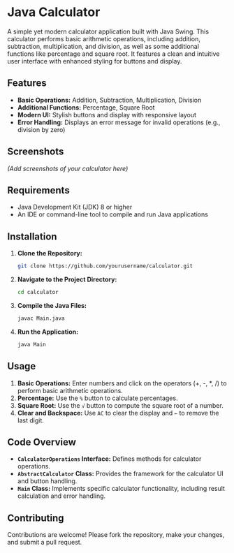 # Java Calculator

A simple yet modern calculator application built with Java Swing. This calculator performs basic arithmetic operations, including addition, subtraction, multiplication, and division, as well as some additional functions like percentage and square root. It features a clean and intuitive user interface with enhanced styling for buttons and display.

## Features

- **Basic Operations:** Addition, Subtraction, Multiplication, Division
- **Additional Functions:** Percentage, Square Root
- **Modern UI:** Stylish buttons and display with responsive layout
- **Error Handling:** Displays an error message for invalid operations (e.g., division by zero)

## Screenshots

*(Add screenshots of your calculator here)*

## Requirements

- Java Development Kit (JDK) 8 or higher
- An IDE or command-line tool to compile and run Java applications

## Installation

1. **Clone the Repository:**

    ```bash
    git clone https://github.com/yourusername/calculator.git
    ```

2. **Navigate to the Project Directory:**

    ```bash
    cd calculator
    ```

3. **Compile the Java Files:**

    ```bash
    javac Main.java
    ```

4. **Run the Application:**

    ```bash
    java Main
    ```

## Usage

1. **Basic Operations:** Enter numbers and click on the operators (+, -, *, /) to perform basic arithmetic operations.
2. **Percentage:** Use the `%` button to calculate percentages.
3. **Square Root:** Use the `√` button to compute the square root of a number.
4. **Clear and Backspace:** Use `AC` to clear the display and `←` to remove the last digit.

## Code Overview

- **`CalculatorOperations` Interface:** Defines methods for calculator operations.
- **`AbstractCalculator` Class:** Provides the framework for the calculator UI and button handling.
- **`Main` Class:** Implements specific calculator functionality, including result calculation and error handling.

## Contributing

Contributions are welcome! Please fork the repository, make your changes, and submit a pull request.

